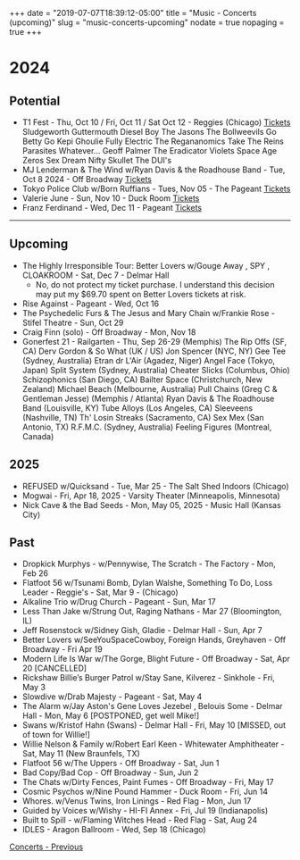 +++
date = "2019-07-07T18:39:12-05:00"
title = "Music - Concerts (upcoming)"
slug = "music-concerts-upcoming"
nodate = true
nopaging = true
+++

# 2024

## Potential

* T1 Fest - Thu, Oct 10 / Fri, Oct 11 / Sat Oct 12 - Reggies (Chicago) [Tickets](https://www.ticketweb.com/event/the-5th-annual-t1-fest-reggies-rock-club-tickets/13861063)
Sludgeworth
Guttermouth
Diesel Boy
The Jasons
The Bollweevils
Go Betty Go
Kepi Ghoulie Fully Electric
The Regananomics
Take The Reins
Parasites
Whatever...
Geoff Palmer
The Eradicator
Violets
Space Age Zeros
Sex Dream
Nifty Skullet
The DUI's
* MJ Lenderman & The Wind w/Ryan Davis & the Roadhouse Band - Tue, Oct 8 2024 - Off Broadway [Tickets](https://www.offbroadwaystl.com/event/13726783/mj-lenderman-the-wind-manning-fireworks-tour/)
* Tokyo Police Club w/Born Ruffians - Tues, Nov 05 - The Pageant [Tickets](https://www.ticketmaster.com/tokyo-police-club-saint-louis-missouri-11-05-2024/event/0600606590FC5676)
* Valerie June - Sun, Nov 10 - Duck Room [Tickets](https://blueberryhill.com/event/valerie-june/)
* Franz Ferdinand - Wed, Dec 11 - Pageant [Tickets](https://www.ticketmaster.com/1057-the-point-ho-ho-show-saint-louis-missouri-12-11-2024/event/0600613197341C08)

---

## Upcoming

* The Highly Irresponsible Tour: Better Lovers w/Gouge Away , SPY , CLOAKROOM - Sat, Dec 7 - Delmar Hall
  - No, do not protect my ticket purchase. I understand this decision may put my $69.70 spent on Better Lovers tickets at risk.
* Rise Against - Pageant - Wed, Oct 16
* The Psychedelic Furs & The Jesus and Mary Chain w/Frankie Rose - Stifel Theatre - Sun, Oct 29
* Craig Finn (solo) - Off Broadway - Mon, Nov 18
* Gonerfest 21 - Railgarten - Thu, Sep 26-29 (Memphis)
The Rip Offs (SF, CA)
Derv Gordon & So What (UK / US)
Jon Spencer (NYC, NY)
Gee Tee (Sydney, Australia)
Etran dr L'Air (Agadez, Niger)
Angel Face (Tokyo, Japan)
Split System (Sydney, Australia)
Cheater Slicks (Columbus, Ohio)
Schizophonics (San Diego, CA)
Bailter Space (Christchurch, New Zealand)
Michael Beach (Melbourne, Australia)
Pull Chains (Greg C & Gentleman Jesse)  (Memphis / Atlanta)
Ryan Davis & The Roadhouse Band (Louisville, KY)
Tube Alloys (Los Angeles, CA)
Sleeveens (Nashville, TN)
Th' Losin Streaks (Sacramento, CA)
Sex Mex (San Antonio, TX)
R.F.M.C.  (Sydney, Australia)
Feeling Figures (Montreal, Canada)

## 2025

* REFUSED w/Quicksand - Tue, Mar 25 - The Salt Shed Indoors (Chicago)
* Mogwai - Fri, Apr 18, 2025 - Varsity Theater (Minneapolis, Minnesota)
* Nick Cave & the Bad Seeds - Mon, May 05, 2025 - Music Hall (Kansas City)

## Past

* Dropkick Murphys - w/Pennywise, The Scratch - The Factory - Mon, Feb 26
* Flatfoot 56 w/Tsunami Bomb, Dylan Walshe, Something To Do, Loss Leader - Reggie's - Sat, Mar 9 - (Chicago)
* Alkaline Trio w/Drug Church - Pageant - Sun, Mar 17
* Less Than Jake w/Strung Out, Raging Nathans - Mar 27 (Bloomington, IL)  
* Jeff Rosenstock w/Sidney Gish, Gladie - Delmar Hall - Sun, Apr 7
* Better Lovers w/SeeYouSpaceCowboy, Foreign Hands, Greyhaven - Off Broadway - Fri Apr 19
* Modern Life Is War w/The Gorge, Blight Future - Off Broadway - Sat, Apr 20 [CANCELLED]
* Rickshaw Billie’s Burger Patrol w/Stay Sane, Kilverez - Sinkhole - Fri, May 3
* Slowdive w/Drab Majesty - Pageant - Sat, May 4
* The Alarm w/Jay Aston's Gene Loves Jezebel , Belouis Some - Delmar Hall - Mon, May 6 [POSTPONED, get well Mike!]
* Swans w/Kristof Hahn (Swans) - Delmar Hall - Fri, May 10 [MISSED, out of town for Willie!]
* Willie Nelson & Family w/Robert Earl Keen - Whitewater Amphitheater - Sat, May 11 (New Braunfels, TX)
* Flatfoot 56 w/The Uppers - Off Broadway - Sat, Jun 1
* Bad Copy/Bad Cop - Off Broadway - Sun, Jun 2 
* The Chats w/Dirty Fences, Paint Fumes - Off Broadway - Fri, May 17
* Cosmic Psychos w/Nine Pound Hammer - Duck Room - Fri, Jun 14
* Whores. w/Venus Twins, Iron Linings - Red Flag - Mon, Jun 17
* Guided by Voices w/Wishy - HI-FI Annex - Fri, Jul 19 (Indianapolis)
* Built to Spill - w/Flaming Witches Head - Red Flag - Sat, Aug 24 
* IDLES - Aragon Ballroom - Wed, Sep 18 (Chicago)

[Concerts - Previous](/music-concerts)

